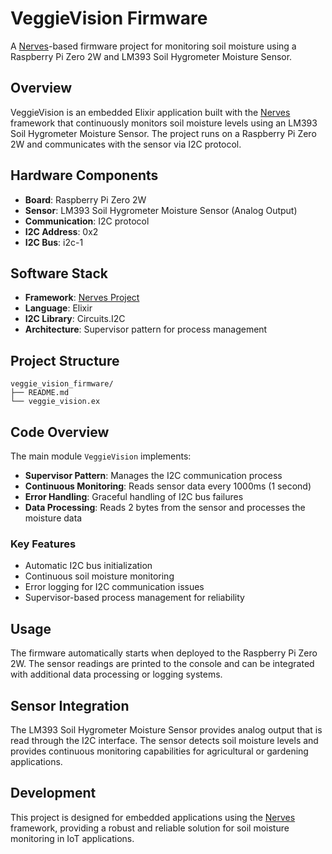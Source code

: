 # VeggieVision Firmware

A [Nerves](https://nerves-project.org/)-based firmware project for monitoring soil moisture using a Raspberry Pi Zero 2W and LM393 Soil Hygrometer Moisture Sensor.

## Overview

VeggieVision is an embedded Elixir application built with the [Nerves](https://nerves-project.org/) framework that continuously monitors soil moisture levels using an LM393 Soil Hygrometer Moisture Sensor. The project runs on a Raspberry Pi Zero 2W and communicates with the sensor via I2C protocol.

## Hardware Components

- **Board**: Raspberry Pi Zero 2W
- **Sensor**: LM393 Soil Hygrometer Moisture Sensor (Analog Output)
- **Communication**: I2C protocol
- **I2C Address**: 0x2
- **I2C Bus**: i2c-1

## Software Stack

- **Framework**: [Nerves Project](https://nerves-project.org/)
- **Language**: Elixir
- **I2C Library**: Circuits.I2C
- **Architecture**: Supervisor pattern for process management

## Project Structure

```
veggie_vision_firmware/
├── README.md
└── veggie_vision.ex
```

## Code Overview

The main module `VeggieVision` implements:

- **Supervisor Pattern**: Manages the I2C communication process
- **Continuous Monitoring**: Reads sensor data every 1000ms (1 second)
- **Error Handling**: Graceful handling of I2C bus failures
- **Data Processing**: Reads 2 bytes from the sensor and processes the moisture data

### Key Features

- Automatic I2C bus initialization
- Continuous soil moisture monitoring
- Error logging for I2C communication issues
- Supervisor-based process management for reliability

## Usage

The firmware automatically starts when deployed to the Raspberry Pi Zero 2W. The sensor readings are printed to the console and can be integrated with additional data processing or logging systems.

## Sensor Integration

The LM393 Soil Hygrometer Moisture Sensor provides analog output that is read through the I2C interface. The sensor detects soil moisture levels and provides continuous monitoring capabilities for agricultural or gardening applications.

## Development

This project is designed for embedded applications using the [Nerves](https://nerves-project.org/) framework, providing a robust and reliable solution for soil moisture monitoring in IoT applications.
